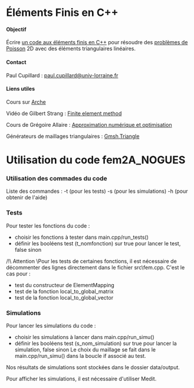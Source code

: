 # Éléments Finis en C++

#### Objectif

Écrire [un code aux éléments finis en C++](course/code.md) pour résoudre des 
[problèmes de Poisson](course/poisson.md) 2D avec des éléments triangulaires
linéaires. 

#### Contact

Paul Cupillard : paul.cupillard@univ-lorraine.fr

#### Liens utiles

Cours sur [Arche](http://arche.univ-lorraine.fr/course/view.php?id=61482)

Vidéo de Gilbert Strang : [Finite element method](https://www.youtube.com/watch?v=WwgrAH-IMOk)

Cours de Grégoire Allaire : [Approximation numérique et optimisation](http://www.cmap.polytechnique.fr/~allaire/map411/polycopie-map411.pdf)

Générateurs de maillages triangulaires : [Gmsh](http://gmsh.info/),[Triangle](https://www.cs.cmu.edu/~quake/triangle.html)

# Utilisation du code fem2A_NOGUES
### Utilisation des commades du code
Liste des commandes :
-t (pour les tests)
-s (pour les simulations)
-h (pour obtenir de l'aide)

### Tests
Pour tester les fonctions du code :
- choisir les fonctions à tester dans main.cpp/run_tests()
- définir les booléens test (t_nomfonction) sur true pour lancer le test, false sinon

/!\ Attention
\Pour les tests de certaines fonctions, il est nécessaire de décommenter des lignes directement dans le fichier src\fem.cpp. C'est le cas pour :
- test du constructeur de ElementMapping
- test de la fonction local_to_global_matrix
- test de la fonction local_to_global_vector


### Simulations
Pour lancer les simulations du code :
- choisir les simulations à lancer dans main.cpp/run_simu()
- définir les booléens test (s_nom_simulation) sur true pour lancer la simulation, false sinon
Le choix du maillage se fait dans le main.cpp/run_simu() dans la boucle if associé au test.

Nos résultats de simulations sont stockées dans le dossier data/output.

Pour afficher les simulations, il est nécessaire d'utiliser Medit.

